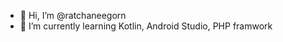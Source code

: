 - 👋 Hi, I’m @ratchaneegorn 
- 🌱 I’m currently learning Kotlin, Android Studio, PHP framwork

<!---
ratchaneegorn/ratchaneegorn is a ✨ special ✨ repository because its `README.md` (this file) appears on your GitHub profile.
You can click the Preview link to take a look at your changes.
--->

